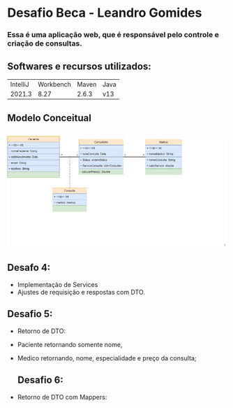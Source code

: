 # Desafio Beca - Leandro Gomides

### Essa é uma aplicação web, que é responsável pelo controle e criação de consultas.

## Softwares e recursos utilizados:

<table>
  <tr>
  <td> IntelliJ </td>
  <td> Workbench </td>
  <td> Maven </td>
      <td> Java </td>
    </tr>
    <tr>
  <td> 2021.3 </td>
  <td> 8.27 </td>
  <td> 2.6.3 </td>
        <td> v13 </td>
    </tr>
</table>
  
## Modelo Conceitual <h2>
  
  ![Alt ou título da imagem](https://github.com/xAzKaR/becaDesafiosLeandroGomides/blob/main/DiagramaConceitual.png?raw=true)

## Desafo 4:
* Implementação de Services
* Ajustes de requisição e respostas com DTO.

## Desafio 5:
* Retorno de DTO:
* Paciente retornando somente nome,
* Medico retornando, nome, especialidade e preço da consulta;
  
  ## Desafio 6:
* Retorno de DTO com Mappers:


